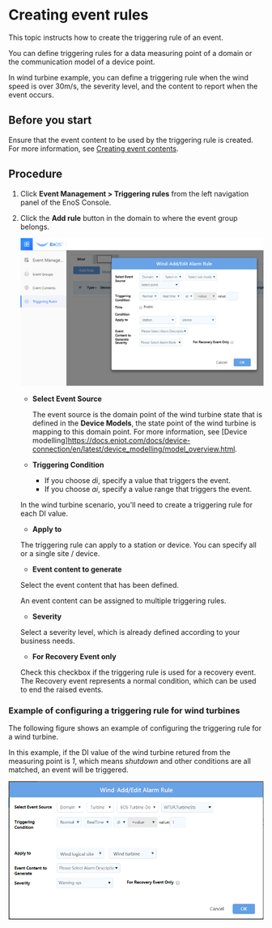 # Creating event rules

This topic instructs how to create the triggering rule of an event.

You can define triggering rules for a data measuring point of a domain or the communication model of a device point.

In wind turbine example, you can define a triggering rule when the wind speed is over 30m/s, the severity level, and the content to report when the event occurs.

## Before you start

Ensure that the event content to be used by the triggering rule is created. For more information, see [Creating event contents](create_event_content).

## Procedure

1. Click **Event Management > Triggering rules** from the left navigation panel of the EnoS Console.

2. Click the **Add rule** button in the domain to where the event group belongs.

   ![creat rule](media/create_triggering_rules_wind.png)

   - **Select Event Source**

     The event source is the domain point of the wind turbine state that is defined in the **Device Models**, the state point of the wind turbine is mapping to this domain point. For more information, see [Device modelling]<https://docs.eniot.com/docs/device-connection/en/latest/device_modelling/model_overview.html>.

   - **Triggering Condition**

     - If you choose _di_, specify a value that triggers the event.
     - If you choose _ai_, specify a value range that triggers the event.

    In the wind turbine scenario, you'll need to create a triggering rule for each DI value.

   - **Apply to**

    The triggering rule can apply to a station or device.
    You can specify all or a single site / device.

   - **Event content to generate**

    Select the event content that has been defined.

    An event content can be assigned to multiple triggering rules.

   - **Severity**

    Select a severity level, which is already defined according to your business needs.

   - **For Recovery Event only**

    Check this checkbox if the triggering rule is used for a recovery event. The Recovery event represents a normal condition, which can be used to end the raised events.

### Example of configuring a triggering rule for wind turbines

The following figure shows an example of configuring the triggering rule for a wind turbine.

In this example, if the DI value of the wind turbine retured from the measuring point is _1_, which means _shutdown_ and other conditions are all matched, an event will be triggered.

![](media/example_configure_triggering_rule.png)

